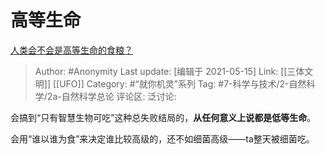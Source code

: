 # 高等生命
[人类会不会是高等生命的食粮？](https://www.zhihu.com/question/437634338/answer/1757458110)

> Author: #Anonymity
> Last update: [编辑于 2021-05-15]
> Link: [[三体文明]] [[UFO]]
> Category: #“就你机灵”系列
> Tag: #7-科学与技术/2-自然科学/2a-自然科学总论
> 评论区:
> 泛讨论:

会搞到“只有智慧生物可吃”这种总失败结局的，**从任何意义上说都是低等生命**。

会用“谁以谁为食”来决定谁比较高级的，还不如细菌高级——ta整天被细菌吃。
